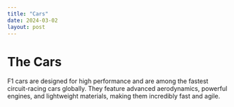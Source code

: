 ```yaml
---
title: "Cars"
date: 2024-03-02
layout: post
---
```


# The Cars

F1 cars are designed for high performance and are among the fastest circuit-racing cars globally. They feature advanced aerodynamics, powerful engines, and lightweight materials, making them incredibly fast and agile.
